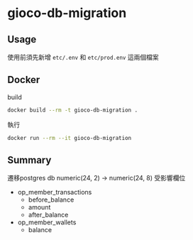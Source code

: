# gioco-db-migration

## Usage
使用前須先新增 `etc/.env` 和 `etc/prod.env` 這兩個檔案

## Docker
build
```sh
docker build --rm -t gioco-db-migration .
```

執行
```sh
docker run --rm --it gioco-db-migration
```

## Summary
遷移postgres db numeric(24, 2) -> numeric(24, 8)
受影響欄位
- op_member_transactions
  - before_balance
  - amount
  - after_balance
- op_member_wallets
  - balance

